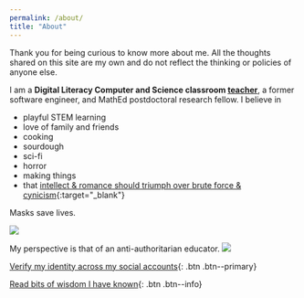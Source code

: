 ```yaml
---
permalink: /about/
title: "About"
---
```

Thank you for being curious to know more about me. All the thoughts shared on this site are my own and do not reflect the thinking or policies of anyone else.

I am a **Digital Literacy Computer and Science classroom [teacher](https://drburkesbrhs.net)**, a former software engineer, and MathEd postdoctoral research fellow. I believe in

- playful STEM learning
- love of family and friends
- cooking
- sourdough
- sci-fi
- horror
- making things
- that [intellect & romance should triumph over brute force & cynicism](https://www.youtube.com/watch?v=M9P4SxtphJ4){:target="_blank"}

Masks save lives.

![](https://ik.imagekit.io/scurryday/aht/ghiblime.gif?updatedAt=1750287104221)



My perspective is that of an anti-authoritarian educator. [![](https://ik.imagekit.io/scurryday/asst/AntiAuthoritarianEducation.png?tr=w-100)](https://ik.imagekit.io/scurryday/asst/AntiAuthoritarianEducation.png)


[Verify my identity across my social accounts](/../verify/){: .btn .btn--primary}

[Read bits of wisdom I have known](/wisdom/){: .btn .btn--info}